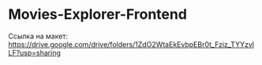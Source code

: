 # Movies-Explorer-Frontend

Ссылка на макет: https://drive.google.com/drive/folders/1ZdO2WtaEkEvbpEBr0t_Fziz_TYYzvlLF?usp=sharing